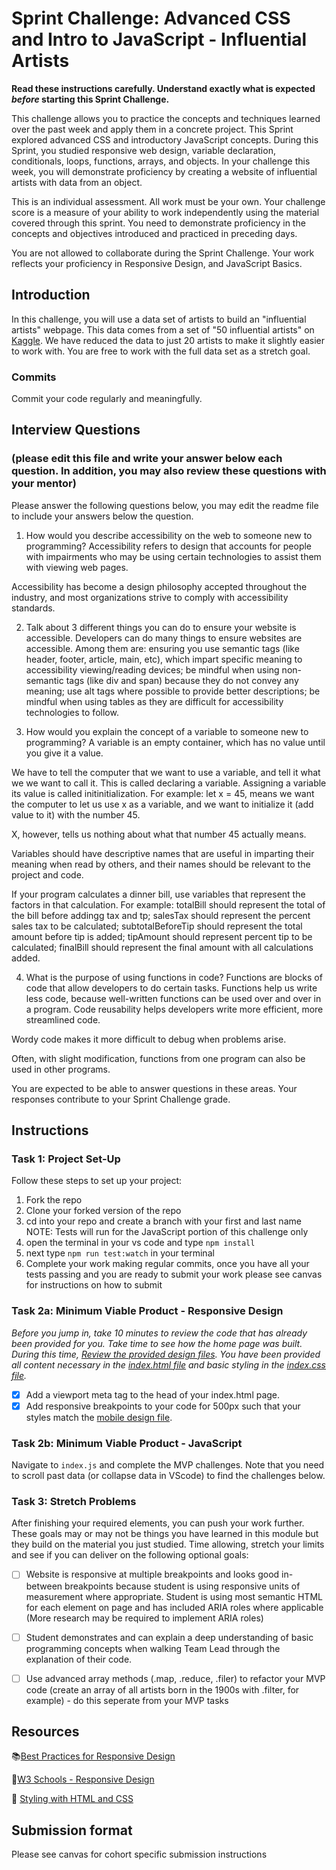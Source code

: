 # Sprint Challenge: Advanced CSS and Intro to JavaScript - Influential Artists

**Read these instructions carefully. Understand exactly what is expected _before_ starting this Sprint Challenge.**

This challenge allows you to practice the concepts and techniques learned over the past week and apply them in a concrete project. This Sprint explored advanced CSS and introductory JavaScript concepts. During this Sprint, you studied responsive web design, variable declaration, conditionals, loops, functions, arrays, and objects. In your challenge this week, you will demonstrate proficiency by creating a website of influential artists with data from an object.

This is an individual assessment. All work must be your own. Your challenge score is a measure of your ability to work independently using the material covered through this sprint. You need to demonstrate proficiency in the concepts and objectives introduced and practiced in preceding days.

You are not allowed to collaborate during the Sprint Challenge. Your work reflects your proficiency in Responsive Design, and JavaScript Basics.


## Introduction

In this challenge, you will use a data set of artists to build an "influential artists" webpage. This data comes from a set of "50 influential artists" on [Kaggle](https://www.kaggle.com/ikarus777/best-artworks-of-all-time). We have reduced the data to just 20 artists to make it slightly easier to work with. You are free to work with the full data set as a stretch goal.

### Commits

Commit your code regularly and meaningfully. 

## Interview Questions
### (please edit this file and write your answer below each question. In addition, you may also review these questions with your mentor)

Please answer the following questions below, you may edit the readme file to include your answers below the question.

1. How would you describe accessibility on the web to someone new to programming?
Accessibility refers to design that accounts for people with impairments who may be using certain technologies to assist them with viewing web pages. 

Accessibility has become a design philosophy accepted throughout the industry, and most organizations strive to comply with accessibility standards.

2. Talk about 3 different things you can do to ensure your website is accessible. 
Developers can do many things to ensure websites are accessible. Among them are: ensuring you use semantic tags (like header, footer, article, main, etc), which impart specific meaning to accessibility viewing/reading devices; be mindful when using non-semantic tags (like div and span) because they do not convey any meaning; use alt tags where possible to provide better descriptions; be mindful when using tables as they are difficult for accessibility technologies to follow.

3. How would you explain the concept of a variable to someone new to programming?
A variable is an empty container, which has no value until you give it a value.

We have to tell the computer that we want to use a variable, and tell it what we we want to call it. This is called declaring a variable. Assigning a variable its value is called initinitialization. For example: let x = 45, means we want the computer to let us use x as a variable, and we want to initialize it (add value to it) with the number 45.

X, however, tells us nothing about what that number 45 actually means.

Variables should have descriptive names that are useful in imparting their meaning when read by others, and their names should be relevant to the project and code. 

If your program calculates a dinner bill, use variables that represent the factors in that calculation. For example: totalBill should represent the total of the bill before addingg tax and tp; salesTax should represent the percent sales tax to be calculated; subtotalBeforeTip should represent the total amount before tip is added; tipAmount should represent percent tip to be calculated; finalBill should represent the final amount with all calculations added.


4. What is the purpose of using functions in code?
Functions are blocks of code that allow developers to do certain tasks. Functions help us write less code, because well-written functions can be used over and over in a program. Code reusability helps developers write more efficient, more streamlined code. 

Wordy code makes it more difficult to debug when problems arise.

Often, with slight modification, functions from one program can also be used in other programs.

You are expected to be able to answer questions in these areas. Your responses contribute to your Sprint Challenge grade. 

## Instructions

### Task 1: Project Set-Up

Follow these steps to set up your project:

1. Fork the repo
2. Clone your forked version of the repo
3. cd into your repo and create a branch with your first and last name
NOTE: Tests will run for the JavaScript portion of this challenge only
4. open the terminal in your vs code and type `npm install`
5. next type `npm run test:watch` in your terminal
6. Complete your work making regular commits, once you have all your tests passing and you are ready to submit your work please see canvas for instructions on how to submit

### Task 2a:  Minimum Viable Product - Responsive Design

*Before you jump in, take 10 minutes to review the code that has already been provided for you. Take time to see how the home page was built. During this time, [Review the provided design files](design/). You have been provided all content necessary in the [index.html file](index.html) and basic styling in the [index.css file](css/index.css).*

* [x] Add a viewport meta tag to the head of your index.html page.
* [x] Add responsive breakpoints to your code for 500px such that your styles match the [mobile design file](design/Mobile.png).

### Task 2b: Minimum Viable Product - JavaScript

Navigate to `index.js` and complete the MVP challenges. Note that you need to scroll past data (or collapse data in VScode) to find the challenges below.

### Task 3: Stretch Problems

After finishing your required elements, you can push your work further. These goals may or may not be things you have learned in this module but they build on the material you just studied. Time allowing, stretch your limits and see if you can deliver on the following optional goals:

* [ ] Website is responsive at multiple breakpoints and looks good in-between breakpoints because student is using responsive units of measurement where appropriate. Student is using most semantic HTML for each element on page and has included ARIA roles where applicable (More research may be required to implement ARIA roles)  

* [ ] Student demonstrates and can explain a deep understanding of basic programming concepts when walking Team Lead through the explanation of their code.
* [ ] Use advanced array methods (.map, .reduce, .filer) to refactor your MVP code (create an array of all artists born in the 1900s with .filter, for example) - do this seperate from your MVP tasks


## Resources

📚[Best Practices for Responsive Design](https://www.browserstack.com/guide/responsive-design-breakpoints)

🤝[W3 Schools - Responsive Design](https://www.w3schools.com/html/html_responsive.asp)

👀 [Styling with HTML and CSS](https://www.w3schools.com/html/html_css.asp)

## Submission format

Please see canvas for cohort specific submission instructions 
